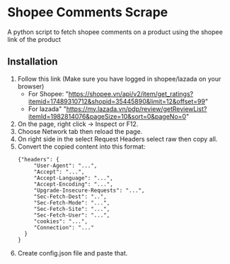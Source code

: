 # Shopee Comments Scrape
A python script to fetch shopee comments on a product using the shopee link of the product
## Installation
1. Follow this link (Make sure you have logged in shopee/lazada on your browser)
   + For Shopee: "https://shopee.vn/api/v2/item/get_ratings?itemid=17489310712&shopid=35445890&limit=12&offset=99"
   + For lazada" "https://my.lazada.vn/pdp/review/getReviewList?itemId=1982814076&pageSize=10&sort=0&pageNo=0"
3. On the page, right click -> Inspect or F12.
4. Choose Network tab then reload the page.
5. On right side in the select Request Headers select raw then copy all.
6. Convert the copied content into this format:
   ```
   {"headers": {
        "User-Agent": "...",
        "Accept": "...",
        "Accept-Language": "...",
        "Accept-Encoding": "...",
        "Upgrade-Insecure-Requests": "...",
        "Sec-Fetch-Dest": "..",
        "Sec-Fetch-Mode": "...",
        "Sec-Fetch-Site": "...",
        "Sec-Fetch-User": "...",
        "cookies": "...",
        "Connection": "..."
     }
   }
7. Create config.json file and paste that.
